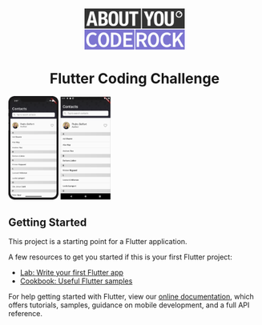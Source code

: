 <h1 align="center">
  <img width="200" src=".github/project-logo.png">
  <br>
  <br>
  Flutter Coding Challenge
  <br>
</h1>

<p float="left">
  <img src=".github/ios-app-result.png" width="100" />
  <img src=".github/android-app-result.png" width="100" />
</p>

## Getting Started



This project is a starting point for a Flutter application.

A few resources to get you started if this is your first Flutter project:

- [Lab: Write your first Flutter app](https://flutter.dev/docs/get-started/codelab)
- [Cookbook: Useful Flutter samples](https://flutter.dev/docs/cookbook)

For help getting started with Flutter, view our
[online documentation](https://flutter.dev/docs), which offers tutorials,
samples, guidance on mobile development, and a full API reference.
